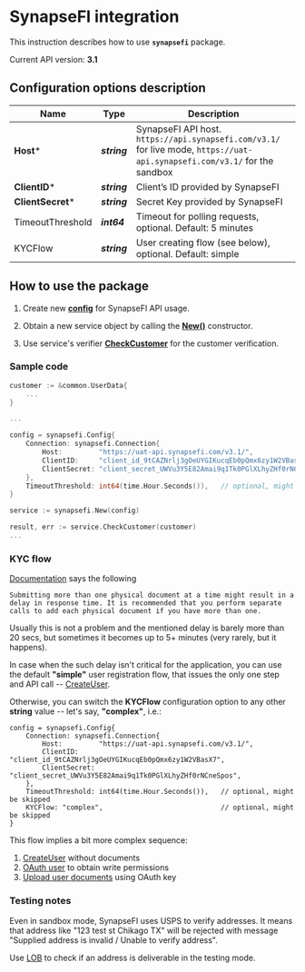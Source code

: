 # SynapseFI integration

This instruction describes how to use **`synapsefi`** package.

Current API version: **3.1**

## Configuration options description

| **Name** | **Type** | **Description** |
| -------- | -------- | --------------- |
| **Host*** | _**string**_ | SynapseFI API host. `https://api.synapsefi.com/v3.1/` for live mode, `https://uat-api.synapsefi.com/v3.1/` for the sandbox|
| **ClientID*** | _**string**_ | Client’s ID provided by SynapseFI |
| **ClientSecret*** | _**string**_ | Secret Key provided by SynapseFI |
| TimeoutThreshold | _**int64**_ | Timeout for polling requests, optional. Default: 5 minutes |
| KYCFlow | _**string**_ | User creating flow (see below), optional. Default: simple |

## How to use the package

1) Create new [**config**](verification/contract.go#L3) for SynapseFI API usage.

2) Obtain a new service object by calling the [**New()**](synapsefi.go#L18) constructor.

3) Use service's verifier [**CheckCustomer**](synapsefi.go#L26) for the customer verification.

### Sample code

```go
customer := &common.UserData{
    ...
}

...

config = synapsefi.Config{
    Connection: synapsefi.Connection{
        Host:         "https://uat-api.synapsefi.com/v3.1/",
        ClientID:     "client_id_9tCAZNrlj3gOeUYGIKucqEb0pQmx6zy1W2VBasX7",
        ClientSecret: "client_secret_UWVu3Y5E82Amai9q1Tk0PGlXLhyZHf0rNCneSpos",
    },
    TimeoutThreshold: int64(time.Hour.Seconds()),   // optional, might be skipped
}

service := synapsefi.New(config)

result, err := service.CheckCustomer(customer)
...
```

### KYC flow

[Documentation](https://docs.synapsefi.com/docs/adding-documents) says the following
```
Submitting more than one physical document at a time might result in a delay in response time. It is recommended that you perform separate calls to add each physical document if you have more than one.
```
Usually this is not a problem and the mentioned delay is barely more than 20 secs, but sometimes it becomes up to 5+ minutes (very rarely, but it happens).

In case when the such delay isn't critical for the application, you can use the default **"simple"** user registration flow, that issues the only one step and API call -- [CreateUser](https://docs.synapsefi.com/docs/create-a-user).

Otherwise, you can switch the **KYCFlow** configuration option to any other **string** value -- let's say, **"complex"**, i.e.:
```
config = synapsefi.Config{
    Connection: synapsefi.Connection{
        Host:         "https://uat-api.synapsefi.com/v3.1/",
        ClientID:     "client_id_9tCAZNrlj3gOeUYGIKucqEb0pQmx6zy1W2VBasX7",
        ClientSecret: "client_secret_UWVu3Y5E82Amai9q1Tk0PGlXLhyZHf0rNCneSpos",
    },
    TimeoutThreshold: int64(time.Hour.Seconds()),   // optional, might be skipped
    KYCFlow: "complex",                             // optional, might be skipped
}
```
This flow implies a bit more complex sequence:
1) [CreateUser](https://docs.synapsefi.com/docs/create-a-user) without documents
2) [OAuth user](https://docs.synapsefi.com/docs/get-oauth_key-refresh-token) to obtain write permissions
3) [Upload user documents](https://docs.synapsefi.com/docs/adding-documents) using OAuth key
 
### Testing notes
Even in sandbox mode, SynapseFI uses USPS to verify addresses. It means that address like "123 test st Chikago TX" will be rejected with message "Supplied address is invalid / Unable to verify address".

Use [LOB](https://lob.com/products/address-verification) to check if an address is deliverable in the testing mode. 

   